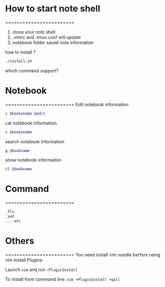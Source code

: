 # How to start note shell
========================
1. clone your note shell
2. .vimrc and .tmux.conf will update
3. notebook folder saved note information

how to install ?
```bash
./install.sh
```

which command support?

# Notebook
========================
Edit notebook information
```bash
c $bookoname $edit
```

cat notebook information
```bash
c $bookoname
```

search notebook information
```bash
g $bookname
```

show notebook information
```bash
cl $bookname
```


# Command
========================
```bash
_fls
_sed
... etc

```


# Others
========================
You need install vim vundle berfore using vim
Install Plugins:

   Launch `vim` and run `:PluginInstall`

   To install from command line: `vim +PluginInstall +qall`
